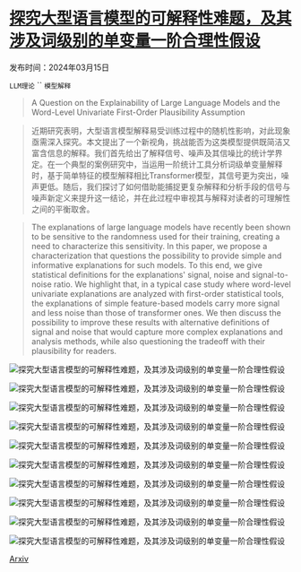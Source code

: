 # [探究大型语言模型的可解释性难题，及其涉及词级别的单变量一阶合理性假设](https://arxiv.org/abs/2403.10275)

发布时间：2024年03月15日

`LLM理论` `` `模型解释`

> A Question on the Explainability of Large Language Models and the Word-Level Univariate First-Order Plausibility Assumption

> 近期研究表明，大型语言模型解释易受训练过程中的随机性影响，对此现象亟需深入探究。本文提出了一个新视角，挑战能否为这类模型提供既简洁又富含信息的解释。我们首先给出了解释信号、噪声及其信噪比的统计学界定。在一个典型的案例研究中，当运用一阶统计工具分析词级单变量解释时，基于简单特征的模型解释相比Transformer模型，其信号更为突出，噪声更低。随后，我们探讨了如何借助能捕捉更复杂解释和分析手段的信号与噪声新定义来提升这一结论，并在此过程中审视其与解释对读者的可理解性之间的平衡取舍。

> The explanations of large language models have recently been shown to be sensitive to the randomness used for their training, creating a need to characterize this sensitivity. In this paper, we propose a characterization that questions the possibility to provide simple and informative explanations for such models. To this end, we give statistical definitions for the explanations' signal, noise and signal-to-noise ratio. We highlight that, in a typical case study where word-level univariate explanations are analyzed with first-order statistical tools, the explanations of simple feature-based models carry more signal and less noise than those of transformer ones. We then discuss the possibility to improve these results with alternative definitions of signal and noise that would capture more complex explanations and analysis methods, while also questioning the tradeoff with their plausibility for readers.

![探究大型语言模型的可解释性难题，及其涉及词级别的单变量一阶合理性假设](../../../paper_images/2403.10275/x1.png)

![探究大型语言模型的可解释性难题，及其涉及词级别的单变量一阶合理性假设](../../../paper_images/2403.10275/maps_tradaligned.png)

![探究大型语言模型的可解释性难题，及其涉及词级别的单变量一阶合理性假设](../../../paper_images/2403.10275/Boxplot_bert.png)

![探究大型语言模型的可解释性难题，及其涉及词级别的单变量一阶合理性假设](../../../paper_images/2403.10275/Boxplot_ling.png)

![探究大型语言模型的可解释性难题，及其涉及词级别的单变量一阶合理性假设](../../../paper_images/2403.10275/Signal_A_short.png)

![探究大型语言模型的可解释性难题，及其涉及词级别的单变量一阶合理性假设](../../../paper_images/2403.10275/SNR_A_short.png)

![探究大型语言模型的可解释性难题，及其涉及词级别的单变量一阶合理性假设](../../../paper_images/2403.10275/Signal_A_long.png)

![探究大型语言模型的可解释性难题，及其涉及词级别的单变量一阶合理性假设](../../../paper_images/2403.10275/SNR_A_long.png)

![探究大型语言模型的可解释性难题，及其涉及词级别的单变量一阶合理性假设](../../../paper_images/2403.10275/Signal_C_long.png)

![探究大型语言模型的可解释性难题，及其涉及词级别的单变量一阶合理性假设](../../../paper_images/2403.10275/SNR_C_long.png)

[Arxiv](https://arxiv.org/abs/2403.10275)